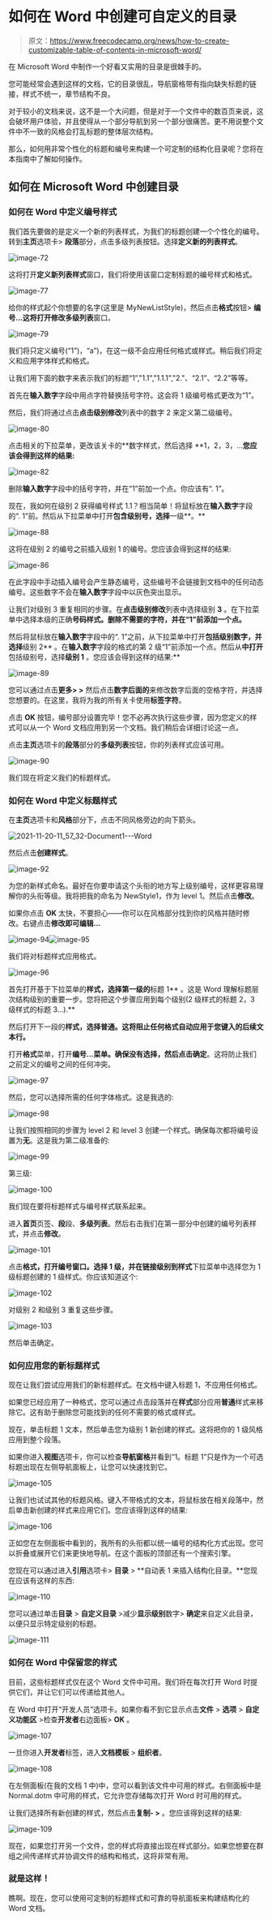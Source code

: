 # 如何在 Word 中创建可自定义的目录

> 原文：<https://www.freecodecamp.org/news/how-to-create-customizable-table-of-contents-in-microsoft-word/>

在 Microsoft Word 中制作一个好看又实用的目录是很棘手的。

您可能经常会遇到这样的文档，它的目录很乱，导航窗格带有指向缺失标题的链接，样式不统一，章节结构不良。

对于较小的文档来说，这不是一个大问题，但是对于一个文件中的数百页来说，这会破坏用户体验，并且使得从一个部分导航到另一个部分很痛苦。更不用说整个文件中不一致的风格会打乱标题的整体层次结构。

那么，如何用非常个性化的标题和编号来构建一个可定制的结构化目录呢？您将在本指南中了解如何操作。

## 如何在 Microsoft Word 中创建目录

### 如何在 Word 中定义编号样式

我们首先要做的是定义一个新的列表样式，为我们的标题创建一个个性化的编号。转到**主页**选项卡> **段落**部分，点击多级列表按钮。选择**定义新的列表样式**。

![image-72](img/725a15a7fd1f347e51d4d780171fe407.png)

这将打开**定义新列表样式**窗口，我们将使用该窗口定制标题的编号样式和格式。

![image-77](img/8486a1b604ca2bd1e2b61a994be64c62.png)

给你的样式起个你想要的名字(这里是 MyNewListStyle)，然后点击**格式**按钮> **编号...**这将打开**修改多级列表**窗口。

![image-79](img/7396af0fdffc208f73eb2e9cd153c7b8.png)

我们将只定义编号(“1”)，“a”)，在这一级不会应用任何格式或样式。稍后我们将定义和应用字体样式和格式。

让我们用下面的数字来表示我们的标题“1”,"1.1","1.1.1","2."、“2.1”、“2.2”等等。

首先在**输入数字**字段中用点字符替换括号字符。这会将 1 级编号格式更改为“1”。

然后，我们将通过点击**点击级别修改**列表中的数字 2 来定义第二级编号。

![image-80](img/8ec714678f55fed2ef085f1d47ec7f71.png)

点击相关的下拉菜单，更改该关卡的**数字样式，然后选择 **1，2，3，...**您应该会得到这样的结果:**

![image-82](img/a485fe4b73f5cc0cf39b7baccb26e100.png)

删除**输入数字**字段中的括号字符，并在“1”前加一个点。你应该有“. 1”。

现在，我如何在级别 2 获得编号样式 1.1？相当简单！将鼠标放在**输入数字**字段的“. 1”前。然后从下拉菜单中打开**包含级别号，选择**一级**。**

![image-88](img/77f2ce6b936c5a00da433ec7eebeec6e.png)

这将在级别 2 的编号之前插入级别 1 的编号。您应该会得到这样的结果:

![image-86](img/a2270c94aa2e6f46235eb7ef86e4b430.png)

在此字段中手动插入编号会产生静态编号，这些编号不会链接到文档中的任何动态编号。这些数字不会在**输入数字**字段中以灰色突出显示。

让我们对级别 3 重复相同的步骤。在**点击级别修改**列表中选择级别 **3** 。在下拉菜单中选择本级的正确**号码样式。删除不需要的字符，并在“1”前添加一个点。**

然后将鼠标放在**输入数字**字段中的“. 1”之前，从下拉菜单中打开**包括级别数字，并选择**级别 2** 。在**输入数字**字段的格式的第 2 级“1”前添加一个点。然后从**中打开**包括级别号，选择**级别 1** 。您应该会得到这样的结果:**

![image-89](img/81b349a391a5910a4542503a2f5d5f2d.png)

您可以通过点击**更多> >** 然后点击**数字后面的**来修改数字后面的空格字符，并选择您想要的。在这里，我将为我的所有关卡使用**标签字符**。

点击 **OK** 按钮，编号部分设置完毕！您不必再次执行这些步骤，因为您定义的样式可以从一个 Word 文档应用到另一个文档。我们稍后会详细讨论这一点。

点击**主页**选项卡的**段落**部分的**多级列表**按钮，你的列表样式应该可用。

![image-90](img/b4a640210da4a642beb2a28a33e4499e.png)

我们现在将定义我们的标题样式。

### 如何在 Word 中定义标题样式

在**主页**选项卡和**风格**部分下，点击不同风格旁边的向下箭头。

![2021-11-20-11_57_32-Document1---Word](img/01f7a0af61ff471f1575b7bb59356267.png)

然后点击**创建样式**。

![image-92](img/4eca49d5a7f8a521ea7cdfbe521563b9.png)

为您的新样式命名。最好在你要申请这个头衔的地方写上级别编号，这样更容易理解你的头衔等级。我将把我的命名为 NewStyle1，作为 level 1。然后点击**修改**。

如果你点击 **OK** 太快，不要担心——你可以在风格部分找到你的风格并随时修改。右键点击**修改即可编辑...**

![image-94](img/0764ea5a81727adb9b73382303f69772.png)![image-95](img/863d3523debf76ffbf9cf38813b68818.png)

我们将对标题样式应用格式。

![image-96](img/0fcc58a3697d07384161e5e5c422b1e9.png)

首先打开基于下拉菜单的**样式，选择第一级的**标题 1** 。这是 Word 理解标题层次结构级别的重要一步。您将把这个步骤应用到每个级别(2 级样式的标题 2，3 级样式的标题 3...).**

然后打开下一段的**样式，选择普通。这将阻止任何格式自动应用于您键入的后续文本行。**

打开**格式**菜单，打开**编号...**菜单。确保没有选择，然后点击**确定**。这将防止我们之前定义的编号之间的任何冲突。

![image-97](img/3e4de5f396b01cf56b9341aa622fbf3f.png)

然后，您可以选择所需的任何字体格式。这是我选的:

![image-98](img/6cdde33a1d32a16b3830623986c6f58a.png)

让我们按照相同的步骤为 level 2 和 level 3 创建一个样式。确保每次都将编号设置为**无**。这是我为第二级准备的:

![image-99](img/43b1d30d7fdb3e7ffdb9b6a9479bd3ed.png)

第三级:

![image-100](img/d7c5cc56bd7d70966573640d7e4c30d2.png)

我们现在要将标题样式与编号样式联系起来。

进入**首页**页签、**段**段、**多级列表**。然后右击我们在第一部分中创建的编号列表样式，并点击**修改**。

![image-101](img/5dbb343970b210bdc8fb0214ad2201bf.png)

点击**格式，打开编号窗口。**选择 1 级，并在**链接级别到样式**下拉菜单中选择您为 1 级标题创建的 1 级样式。你应该知道这个:

![image-102](img/ec7edd779628dad261465295f875f42b.png)

对级别 2 和级别 3 重复这些步骤。

![image-103](img/f25fa0be615da7cab9365a1408ff2dc7.png)

然后单击确定。

### 如何应用您的新标题样式

现在让我们尝试应用我们的新标题样式。在文档中键入标题 1，不应用任何格式。

如果您已经应用了一种格式，您可以通过点击段落并在**样式**部分应用**普通**样式来移除它。这有助于删除您可能找到的任何不需要的格式或样式。

现在，单击标题 1 文本，然后单击您为级别 1 新创建的样式。这将把你的 1 级风格应用到整个段落。

如果你进入**视图**选项卡，你可以检查**导航窗格**并看到“1。标题 1”只是作为一个可选标题出现在左侧导航面板上，让您可以快速找到它。

![image-105](img/bfa89bee411a763ede9cde3ba0c9f6dc.png)

让我们也试试其他的标题风格。键入不带格式的文本，将鼠标放在相关段落中，然后单击新创建的样式来应用它们。您应该得到这样的结果:

![image-106](img/fa4974a0301541f17f84eba263e9a299.png)

正如您在左侧面板中看到的，我所有的头衔都以统一编号的结构化方式出现。您可以折叠或展开它们来更快地导航。在这个面板的顶部还有一个搜索引擎。

您现在可以通过进入**引用**选项卡> **目录** > **自动表 1 来插入结构化目录。**您现在应该有这样的东西:

![image-110](img/f71280a4fc91769e8a9e4e838f5c0223.png)

您可以通过单击**目录** > **自定义目录** >减少**显示级别**数字> **确定**来自定义此目录，以便只显示特定级别的标题。

![image-111](img/f236117cf19a82fc62d6e15bb6252cf1.png)

### 如何在 Word 中保留您的样式

目前，这些标题样式仅在这个 Word 文件中可用。我们将在每次打开 Word 时提供它们，并让它们可以传递给其他人。

在 Word 中打开“开发人员”选项卡。如果你看不到它显示点击**文件** > **选项** > **自定义功能区** >检查**开发者**右边面板> **OK** 。

![image-107](img/b111a5450f8f3789f3de6df4cb424aef.png)

一旦你进入**开发者**标签，进入**文档模板** > **组织者**。

![image-108](img/b6e613596598c96ce2cddac97a4600ee.png)

在左侧面板(在我的文档 1 中)中，您可以看到该文件中可用的样式。右侧面板中是 Normal.dotm 中可用的样式，它允许您存储每次打开 Word 时可用的样式。

让我们选择所有新创建的样式，然后点击**复制- >** 。您应该得到这样的结果:

![image-109](img/8e3458832facc907a101900cf1ed5d37.png)

现在，如果您打开另一个文件，您的样式将直接出现在样式部分。如果您想要在群组之间传递样式并协调文件的结构和格式，这将非常有用。

### 就是这样！

瞧啊。现在，您可以使用可定制的标题样式和可靠的导航面板来构建结构化的 Word 文档。